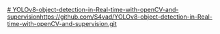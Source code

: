 [# YOLOv8-object-detection-in-Real-time-with-openCV-and-supervision](https://github.com/S4vad/YOLOv8-object-detection-in-Real-time-with-openCV-and-supervision.git)https://github.com/S4vad/YOLOv8-object-detection-in-Real-time-with-openCV-and-supervision.git
